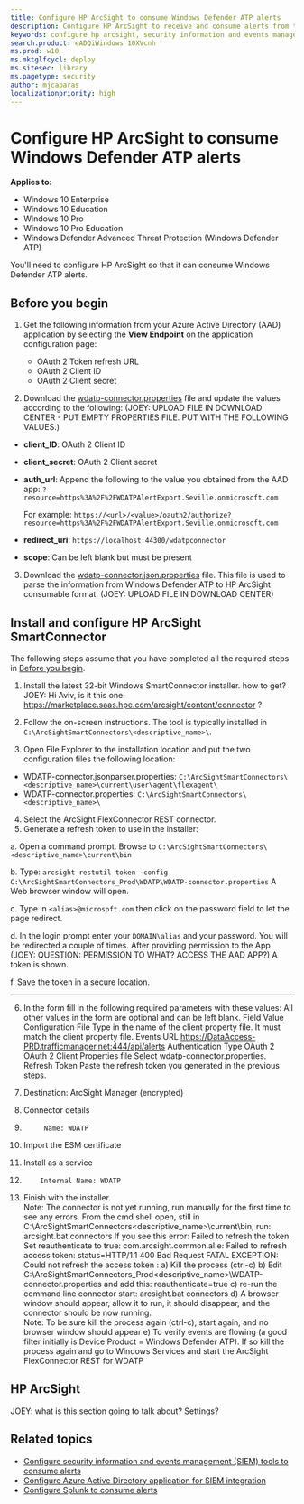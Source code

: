 ```yaml
---
title: Configure HP ArcSight to consume Windows Defender ATP alerts
description: Configure HP ArcSight to receive and consume alerts from the Windows Defender ATP portal.
keywords: configure hp arcsight, security information and events management tools, arcsight
search.product: eADQiWindows 10XVcnh
ms.prod: w10
ms.mktglfcycl: deploy
ms.sitesec: library
ms.pagetype: security
author: mjcaparas
localizationpriority: high
---
```


# Configure HP ArcSight to consume Windows Defender ATP alerts

**Applies to:**

- Windows 10 Enterprise
- Windows 10 Education
- Windows 10 Pro
- Windows 10 Pro Education
- Windows Defender Advanced Threat Protection (Windows Defender ATP)

You'll need to configure HP ArcSight so that it can consume Windows Defender ATP alerts.

## Before you begin

1. Get the following information from your Azure Active Directory (AAD) application by selecting the **View Endpoint** on the application configuration page:
    - OAuth 2 Token refresh URL
    - OAuth 2 Client ID
    - OAuth 2 Client secret

2. Download the [wdatp-connector.properties](WDATP-connector.properties) file and update the values according to the following:
(JOEY: UPLOAD FILE IN DOWNLOAD CENTER - PUT EMPTY PROPERTIES FILE. PUT WITH THE FOLLOWING VALUES.)

  - **client_ID**: OAuth 2 Client ID
  - **client_secret**: OAuth 2 Client secret
  - **auth_url**: Append the following to the value you obtained from the AAD app: ```?resource=https%3A%2F%2FWDATPAlertExport.Seville.onmicrosoft.com ```

    For example: `https://<url>/<value>/oauth2/authorize?resource=https%3A%2F%2FWDATPAlertExport.Seville.onmicrosoft.com`
  - **redirect_uri**: ```https://localhost:44300/wdatpconnector```
  - **scope**: Can be left blank but must be present

3. Download the [wdatp-connector.json.properties](wdatp-connector.json.properties) file. This file is used to parse the information from Windows Defender ATP to HP ArcSight consumable format.
(JOEY: UPLOAD FILE IN DOWNLOAD CENTER)

## Install and configure HP ArcSight SmartConnector
The following steps assume that you have completed all the required steps in [Before you begin](#before-you-begin).

1. Install the latest 32-bit Windows SmartConnector installer. how to get? JOEY: Hi Aviv, is it this one: https://marketplace.saas.hpe.com/arcsight/content/connector ?

2. Follow the on-screen instructions. The tool is typically installed in `C:\ArcSightSmartConnectors\<descriptive_name>\`.

3. Open File Explorer to the installation location and put the two configuration files the following location:

  - WDATP-connector.jsonparser.properties: `C:\ArcSightSmartConnectors\<descriptive_name>\current\user\agent\flexagent\`
  - WDATP-connector.properties: `C:\ArcSightSmartConnectors\<descriptive_name>\`

4. Select the ArcSight FlexConnector REST connector.
5. Generate a refresh token to use in the installer:

  a. Open a command prompt.  Browse to `C:\ArcSightSmartConnectors\<descriptive_name>\current\bin`

  b. Type: `arcsight restutil token -config C:\ArcSightSmartConnectors_Prod\WDATP\WDATP-connector.properties`
  A Web browser window will open.

  c.  Type in `<alias>@microsoft.com` then click on the password field to let the page redirect.

  d.	In the login prompt enter your `DOMAIN\alias` and your password. You will be redirected a couple of times. After providing permission to the App (JOEY: QUESTION: PERMISSION TO WHAT? ACCESS THE AAD APP?) A token is shown.

  f.	Save the token in a secure location.

  ----
  6.	In the form fill in the following required parameters with these values:
All other values in the form are optional and can be left blank.
Field	Value
Configuration File	Type in the name of the client property file. It must match the client property file.
Events URL	https://DataAccess-PRD.trafficmanager.net:444/api/alerts
Authentication Type	OAuth 2
OAuth 2 Client Properties file	Select wdatp-connector.properties.
Refresh Token	Paste the refresh token you generated in the previous steps.

7.	Destination: ArcSight Manager (encrypted)
8.	Connector details
9.			Name: WDATP
10.	Import the ESM certificate
11.	Install as a service
12.			Internal Name: WDATP
13.	Finish with the installer.  
Note:
The connector is not yet running, run manually for the first time to see any errors.
 From the cmd shell open, still in C:\ArcSightSmartConnectors\<descriptive_name>\current\bin, run: arcsight.bat connectors
If you see this error: Failed to refresh the token. Set reauthenticate to true: com.arcsight.common.al.e: Failed to refresh access token: status=HTTP/1.1 400 Bad Request FATAL EXCEPTION: Could not refresh the access token :
a) Kill the process (ctrl-c)
b) Edit C:\ArcSightSmartConnectors_Prod\<descriptive_name>\WDATP-connector.properties and add this:
reauthenticate=true
c) re-run the command line connector start: arcsight.bat connectors
d) A browser window should appear, allow it to run, it should disappear, and the connector should be now running.  
Note: To be sure kill the process again (ctrl-c), start again, and no browser window should appear
e) To verify events are flowing (a good filter initially is Device Product = Windows Defender ATP).  If so kill the process again and go to Windows Services and start the ArcSight FlexConnector REST for WDATP

## HP ArcSight
JOEY: what is this section going to talk about? Settings?


## Related topics
- [Configure security information and events management (SIEM) tools to consume alerts](configure-siem-windows-defender-advanced-threat-protection.md)
- [Configure Azure Active Directory application for SIEM integration](configure-aad-windows-defender-advanced-threat-protection.md)
- [Configure Splunk to consume alerts](configure-splunk-windows-defender-advanced-threat-protection.md)
